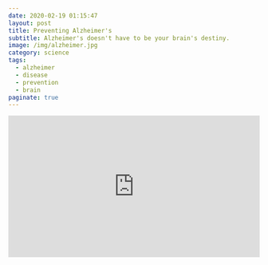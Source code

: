 ```yaml
---
date: 2020-02-19 01:15:47
layout: post
title: Preventing Alzheimer's
subtitle: Alzheimer's doesn't have to be your brain's destiny.
image: /img/alzheimer.jpg
category: science
tags:
  - alzheimer
  - disease
  - prevention
  - brain
paginate: true
---
```


<div style="max-width:854px"><div style="position:relative;height:0;padding-bottom:56.25%"><iframe src="https://embed.ted.com/talks/lisa_genova_what_you_can_do_to_prevent_alzheimer_s" width="854" height="480" style="position:absolute;left:0;top:0;width:100%;height:100%" frameborder="0" scrolling="no" allowfullscreen></iframe></div></div>